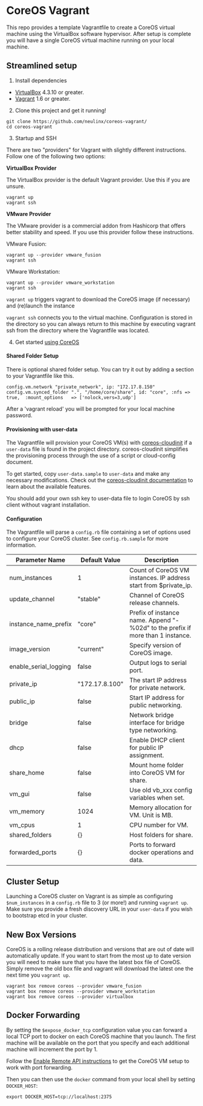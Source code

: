 # CoreOS Vagrant

This repo provides a template Vagrantfile to create a CoreOS virtual machine using the VirtualBox software hypervisor.
After setup is complete you will have a single CoreOS virtual machine running on your local machine.

## Streamlined setup

1) Install dependencies

* [VirtualBox][virtualbox] 4.3.10 or greater.
* [Vagrant][vagrant] 1.6 or greater.

2) Clone this project and get it running!

```
git clone https://github.com/neulinx/coreos-vagrant/
cd coreos-vagrant
```

3) Startup and SSH

There are two "providers" for Vagrant with slightly different instructions.
Follow one of the following two options:

**VirtualBox Provider**

The VirtualBox provider is the default Vagrant provider. Use this if you are unsure.

```
vagrant up
vagrant ssh
```

**VMware Provider**

The VMware provider is a commercial addon from Hashicorp that offers better stability and speed.
If you use this provider follow these instructions.

VMware Fusion:
```
vagrant up --provider vmware_fusion
vagrant ssh
```

VMware Workstation:
```
vagrant up --provider vmware_workstation
vagrant ssh
```

``vagrant up`` triggers vagrant to download the CoreOS image (if necessary) and (re)launch the instance

``vagrant ssh`` connects you to the virtual machine.
Configuration is stored in the directory so you can always return to this machine by executing vagrant ssh from the directory where the Vagrantfile was located.

4) Get started [using CoreOS][using-coreos]

[virtualbox]: https://www.virtualbox.org/
[vagrant]: https://www.vagrantup.com/downloads.html
[using-coreos]: http://coreos.com/docs/using-coreos/

#### Shared Folder Setup

There is optional shared folder setup.
You can try it out by adding a section to your Vagrantfile like this.

```
config.vm.network "private_network", ip: "172.17.8.150"
config.vm.synced_folder ".", "/home/core/share", id: "core", :nfs => true,  :mount_options   => ['nolock,vers=3,udp']
```

After a 'vagrant reload' you will be prompted for your local machine password.

#### Provisioning with user-data

The Vagrantfile will provision your CoreOS VM(s) with [coreos-cloudinit][coreos-cloudinit] if a `user-data` file is found in the project directory.
coreos-cloudinit simplifies the provisioning process through the use of a script or cloud-config document.

To get started, copy `user-data.sample` to `user-data` and make any necessary modifications.
Check out the [coreos-cloudinit documentation][coreos-cloudinit] to learn about the available features.

[coreos-cloudinit]: https://github.com/coreos/coreos-cloudinit

You should add your own ssh key to user-data file to login CoreOS by ssh client without vagrant installation.

#### Configuration

The Vagrantfile will parse a `config.rb` file containing a set of options used to configure your CoreOS cluster.
See `config.rb.sample` for more information.

| Parameter Name | Default Value | Description |
| -------------- | ------------- | ----------- |
| num_instances | 1 | Count of CoreOS VM instances. IP address start from $private_ip. |
| update_channel | "stable" | Channel of CoreOS release channels. |
| instance_name_prefix | "core" | Prefix of instance name. Append "-%02d" to the prefix if more than 1 instance. |
| image_version | "current" | Specify version of CoreOS image. |
| enable_serial_logging | false | Output logs to serial port. |
| private_ip | "172.17.8.100" | The start IP address for private network. |
| public_ip | false | Start IP address for public networking. |
| bridge | false | Network bridge interface for bridge type networking. |
| dhcp | false | Enable DHCP client for public IP assignment. |
| share_home | false | Mount home folder into CoreOS VM for share. |
| vm_gui | false | Use old vb_xxx config variables when set. |
| vm_memory | 1024 | Memory allocation for VM. Unit is MB. |
| vm_cpus | 1 | CPU number for VM. |
| shared_folders | {} | Host folders for share. |
| forwarded_ports | {} | Ports to forward docker operations and data. |

## Cluster Setup

Launching a CoreOS cluster on Vagrant is as simple as configuring `$num_instances` in a `config.rb` file to 3 (or more!) and running `vagrant up`.
Make sure you provide a fresh discovery URL in your `user-data` if you wish to bootstrap etcd in your cluster.

## New Box Versions

CoreOS is a rolling release distribution and versions that are out of date will automatically update.
If you want to start from the most up to date version you will need to make sure that you have the latest box file of CoreOS.
Simply remove the old box file and vagrant will download the latest one the next time you `vagrant up`.

```
vagrant box remove coreos --provider vmware_fusion
vagrant box remove coreos --provider vmware_workstation
vagrant box remove coreos --provider virtualbox
```

## Docker Forwarding

By setting the `$expose_docker_tcp` configuration value you can forward a local TCP port to docker on
each CoreOS machine that you launch. The first machine will be available on the port that you specify
and each additional machine will increment the port by 1.

Follow the [Enable Remote API instructions][coreos-enabling-port-forwarding] to get the CoreOS VM setup to work with port forwarding.

[coreos-enabling-port-forwarding]: https://coreos.com/docs/launching-containers/building/customizing-docker/#enable-the-remote-api-on-a-new-socket

Then you can then use the `docker` command from your local shell by setting `DOCKER_HOST`:

    export DOCKER_HOST=tcp://localhost:2375
